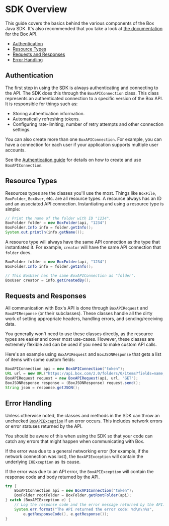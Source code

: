 SDK Overview
============

This guide covers the basics behind the various components of the Box Java SDK.
It's also recommended that you take a look at [the
documentation](https://developers.box.com/docs/) for the Box API.

* [Authentication](#authentication)
* [Resource Types](#resource-types)
* [Requests and Responses](#requests-and-responses)
* [Error Handling](#error-handling)

Authentication
--------------

The first step in using the SDK is always authenticating and connecting to the
API. The SDK does this through the `BoxAPIConnection` class. This class
represents an authenticated connection to a specific version of the Box API. It
is responsible for things such as:

* Storing authentication information.
* Automatically refreshing tokens.
* Configuring rate-limiting, number of retry attempts and other connection
  settings.

You can also create more than one `BoxAPIConnection`. For example, you can have
a connection for each user if your application supports multiple user accounts.

See the [Authentication guide](authentication.md) for details on how to create
and use `BoxAPIConnection`.

Resource Types
--------------

Resources types are the classes you'll use the most. Things like `BoxFile`,
`BoxFolder`, `BoxUser`, etc. are all resource types. A resource always has an ID
and an associated API connection. Instantiating and using a resource type is
simple:

```java
// Print the name of the folder with ID "1234".
BoxFolder folder = new BoxFolder(api, "1234")
BoxFolder.Info info = folder.getInfo();
System.out.println(info.getName());
```

A resource type will always have the same API connection as the type that
instantiated it. For example, `creator` will have the same API connection that
`folder` does.

```java
BoxFolder folder = new BoxFolder(api, "1234")
BoxFolder.Info info = folder.getInfo();

// This BoxUser has the same BoxAPIConnection as "folder".
BoxUser creator = info.getCreatedBy();
```

Requests and Responses
----------------------

All communication with Box's API is done through `BoxAPIRequest` and
`BoxAPIResponse` (or their subclasses). These classes handle all the dirty work
of setting appropriate headers, handling errors, and sending/receiving data.

You generally won't need to use these classes directly, as the resource types
are easier and cover most use-cases. However, these classes are extremely
flexible and can be used if you need to make custom API calls.

Here's an example using `BoxAPIRequest` and `BoxJSONResponse` that gets a list
of items with some custom fields:

```java
BoxAPIConnection api = new BoxAPIConnection("token");
URL url = new URL("https://api.box.com/2.0/folders/0/items?fields=name,created_at")
BoxAPIRequest request = new BoxAPIRequest(api, url, "GET");
BoxJSONResponse response = (BoxJSONResponse) request.send();
String json = response.getJSON();
```

Error Handling
--------------

Unless otherwise noted, the classes and methods in the SDK can throw an
unchecked [`BoxAPIException`][api-exception] if an error occurs. This includes
network errors or error statuses returned by the API.

You should be aware of this when using the SDK so that your code can catch any
errors that might happen when communicating with Box.

If the error was due to a general networking error (for example, if the network
connection was lost), the `BoxAPIException` will contain the underlying
`IOException` as its cause.

If the error was due to an API error, the `BoxAPIException` will contain the
response code and body returned by the API.

```java
try {
    BoxAPIConnection api = new BoxAPIConnection("token");
    BoxFolder rootFolder = BoxFolder.getRootFolder(api);
} catch (BoxAPIException e) {
    // Log the response code and the error message returned by the API.
    System.err.format("The API returned the error code: %d\n\n%s",
        e.getResponseCode(), e.getResponse());
}
```

[api-exception]: http://opensource.box.com/box-java-sdk/javadoc/com/box/sdk/BoxAPIException.html
